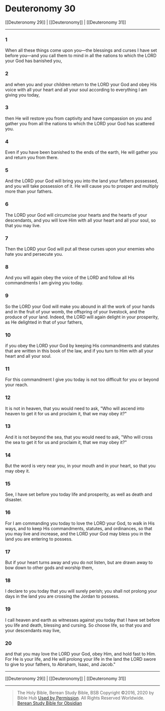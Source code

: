 # Deuteronomy 30

[[Deuteronomy 29]] | [[Deuteronomy]] | [[Deuteronomy 31]]

---

### 1
When all these things come upon you—the blessings and curses I have set before you—and you call them to mind in all the nations to which the LORD your God has banished you,

### 2
and when you and your children return to the LORD your God and obey His voice with all your heart and all your soul according to everything I am giving you today,

### 3
then He will restore you from captivity and have compassion on you and gather you from all the nations to which the LORD your God has scattered you.

### 4
Even if you have been banished to the ends of the earth, He will gather you and return you from there.

### 5
And the LORD your God will bring you into the land your fathers possessed, and you will take possession of it. He will cause you to prosper and multiply more than your fathers.

### 6
The LORD your God will circumcise your hearts and the hearts of your descendants, and you will love Him with all your heart and all your soul, so that you may live.

### 7
Then the LORD your God will put all these curses upon your enemies who hate you and persecute you.

### 8
And you will again obey the voice of the LORD and follow all His commandments I am giving you today.

### 9
So the LORD your God will make you abound in all the work of your hands and in the fruit of your womb, the offspring of your livestock, and the produce of your land. Indeed, the LORD will again delight in your prosperity, as He delighted in that of your fathers,

### 10
if you obey the LORD your God by keeping His commandments and statutes that are written in this book of the law, and if you turn to Him with all your heart and all your soul.

### 11
For this commandment I give you today is not too difficult for you or beyond your reach.

### 12
It is not in heaven, that you would need to ask, "Who will ascend into heaven to get it for us and proclaim it, that we may obey it?"

### 13
And it is not beyond the sea, that you would need to ask, "Who will cross the sea to get it for us and proclaim it, that we may obey it?"

### 14
But the word is very near you, in your mouth and in your heart, so that you may obey it.

### 15
See, I have set before you today life and prosperity, as well as death and disaster.

### 16
For I am commanding you today to love the LORD your God, to walk in His ways, and to keep His commandments, statutes, and ordinances, so that you may live and increase, and the LORD your God may bless you in the land you are entering to possess.

### 17
But if your heart turns away and you do not listen, but are drawn away to bow down to other gods and worship them,

### 18
I declare to you today that you will surely perish; you shall not prolong your days in the land you are crossing the Jordan to possess.

### 19
I call heaven and earth as witnesses against you today that I have set before you life and death, blessing and cursing. So choose life, so that you and your descendants may live,

### 20
and that you may love the LORD your God, obey Him, and hold fast to Him. For He is your life, and He will prolong your life in the land the LORD swore to give to your fathers, to Abraham, Isaac, and Jacob."

---

[[Deuteronomy 29]] | [[Deuteronomy]] | [[Deuteronomy 31]]

---

> The Holy Bible, Berean Study Bible, BSB
> Copyright &copy;2016, 2020 by Bible Hub
> [Used by Permission](https://berean.bible/terms.htm). All Rights Reserved Worldwide.
> [Berean Study Bible for Obsidian](https://github.com/gapmiss/berean-study-bible-for-obsidian)

